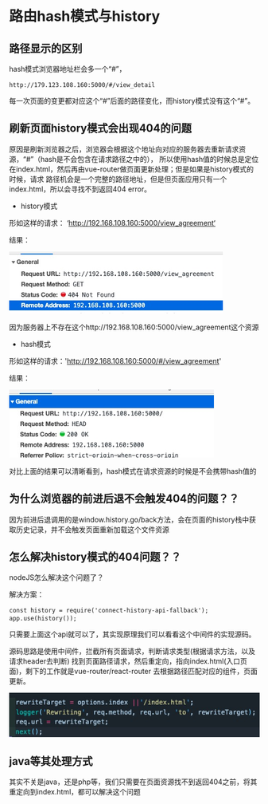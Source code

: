 # 路由hash模式与history

## 路径显示的区别

hash模式浏览器地址栏会多一个“#”，

```
http://179.123.108.160:5000/#/view_detail
```
每一次页面的变更都对应这个“#”后面的路径变化，而history模式没有这个“#”。

## 刷新页面history模式会出现404的问题

原因是刷新浏览器之后，浏览器会根据这个地址向对应的服务器去重新请求资源，“#”（hash是不会包含在请求路径之中的），
所以使用hash值的时候总是定位在index.html，然后再由vue-router做页面更新处理；但是如果是history模式的时候，请求
路径机会是一个完整的路径地址，但是但页面应用只有一个index.html，所以会寻找不到返回404 error。

- history模式

形如这样的请求： ‘http://192.168.108.160:5000/view_agreement‘

结果：

![avatar](../assets/history_router.png)

因为服务器上不存在这个http://192.168.108.160:5000/view_agreement这个资源

- hash模式

形如这样的请求：'http://192.168.108.160:5000/#/view_agreement'

结果： 

![avatar](../assets/hash_router.png)

对比上面的结果可以清晰看到，hash模式在请求资源的时候是不会携带hash值的

## 为什么浏览器的前进后退不会触发404的问题？？

因为前进后退调用的是window.history.go/back方法，会在页面的history栈中获取历史记录，并不会触发页面重新加载这个文件资源

## 怎么解决history模式的404问题？？

nodeJS怎么解决这个问题了？

解决方案：

```
const history = require('connect-history-api-fallback');
app.use(history());
```
只需要上面这个api就可以了，其实现原理我们可以看看这个中间件的实现源码。

源码思路是使用中间件，拦截所有页面请求，判断请求类型(根据请求方法，以及请求header去判断)
找到页面路径请求，然后重定向，指向index.html(入口页面)，剩下的工作就是vue-router/react-router
去根据路径匹配对应的组件，页面更新。

![avatar](../assets/histtory_api_callback.png)

## java等其处理方式

其实不关是java，还是php等，我们只需要在页面资源找不到返回404之前，将其重定向到index.html，都可以解决这个问题



